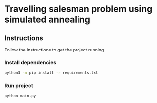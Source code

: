# Travelling salesman problem using simulated annealing

## Instructions
Follow the instructions to get the project running

### Install dependencies
```bash
python3 -m pip install -r requirements.txt
```

### Run project
```shell script
python main.py
```